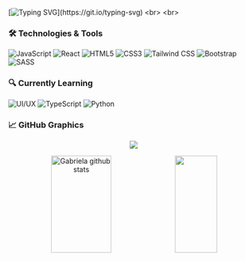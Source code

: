 
[![Typing SVG](https://readme-typing-svg.herokuapp.com/?color=ffffff&size=35&center=true&vCenter=true&width=1000&lines=heloo,+my+name+is+Gabriela.;welcome+to+my+github+profile!)](https://git.io/typing-svg)
<br>
<br>

### 🛠️ Technologies & Tools

![JavaScript](https://img.shields.io/badge/JavaScript-F7DF1E?style=flat-square&logo=javascript&logoColor=black)
![React](https://img.shields.io/badge/React-20232A?style=flat-square&logo=react&logoColor=61DAFB)
![HTML5](https://img.shields.io/badge/HTML5-E34F26?style=flat-square&logo=html5&logoColor=white)
![CSS3](https://img.shields.io/badge/CSS3-1572B6?style=flat-square&logo=css3&logoColor=white)
![Tailwind CSS](https://img.shields.io/badge/Tailwind%20CSS-38B2AC?style=flat-square&logo=tailwindcss&logoColor=white)
![Bootstrap](https://img.shields.io/badge/Bootstrap-563D7C?style=flat-square&logo=bootstrap&logoColor=white)
![SASS](https://img.shields.io/badge/SASS-CC6699?style=flat-square&logo=sass&logoColor=white)
<br>

### 🔍 Currently Learning

![UI/UX](https://img.shields.io/badge/UI%2FUX-FF4088?style=flat-square&logo=adobe&logoColor=white)
![TypeScript](https://img.shields.io/badge/TypeScript-3178C6?style=flat-square&logo=typescript&logoColor=white)
![Python](https://img.shields.io/badge/Python-3776AB?style=flat-square&logo=python&logoColor=white)
<br>

### 📈 GitHub Graphics

<p align="center">
  <img src="https://github-profile-trophy.vercel.app/?username=onogabriela&theme=dracula&row=2&no-bg=true&column=3&margin-w=15&margin-h=15&" />
</p>

<div align="center">  
  <img width="49%" height="195px" src="https://github-readme-stats.vercel.app/api?username=onogabriela&show_icons=true&count_private=true&hide_border=true&title_color=bd93f9&icon_color=ff79c6&text_color=ffffff&bg_color=0d1117" alt="Gabriela github stats" /> 
  <img width="41%" height="195px" src="https://github-readme-stats.vercel.app/api/top-langs/?username=onogabriela&layout=compact&hide_border=true&title_color=bd93f9&text_color=ffffff&bg_color=0d1117" />
</div>
<br>





